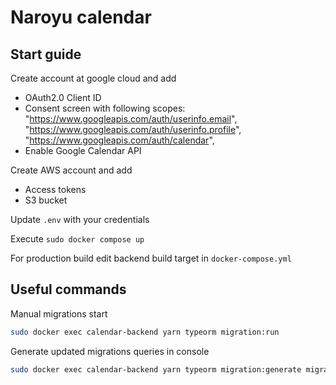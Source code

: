 # Naroyu calendar

## Start guide

Create account at google cloud and add

- OAuth2.0 Client ID
- Consent screen with following scopes:
"<https://www.googleapis.com/auth/userinfo.email>",
"<https://www.googleapis.com/auth/userinfo.profile>",
"<https://www.googleapis.com/auth/calendar>",
- Enable Google Calendar API

Create AWS account and add

- Access tokens
- S3 bucket

Update `.env` with your credentials

Execute `sudo docker compose up`

For production build edit backend build target in `docker-compose.yml`

## Useful commands

Manual migrations start

```sh
sudo docker exec calendar-backend yarn typeorm migration:run
```

Generate updated migrations queries in console

```sh
sudo docker exec calendar-backend yarn typeorm migration:generate migration_name --dr
```

